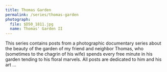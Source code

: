 ```yaml
---
title: Thomas Garden
permalink: /series/thomas-garden
photograph:
  file: $D50_1811.jpg
  name: Thomas' Garden II
---
```


This series contains posts from a photographic documentary series about the beauty of the garden of my friend and neighbor Thomas, who (sometimes to the chagrin of his wife) spends every free minute in his garden tending to his floral marvels. All posts are dedicated to him and his art ...
